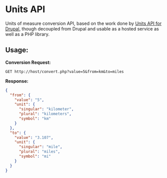 # Units API

Units of measure conversion API, based on the work done by 
[Units API for Drupal](https://www.drupal.org/project/unitsapi), though 
decoupled from Drupal and usable as a hosted service as well as a PHP library.

## Usage:

**Conversion Request:**

`GET http://host/convert.php?value=5&from=km&to=miles`

**Response:**

```json
{
  "from": {
    "value": "5",
    "unit": {
      "singular": "kilometer",
      "plural": "kilometers",
      "symbol": "km"
    }
  },
  "to": {
    "value": "3.107",
    "unit": {
      "singular": "mile",
      "plural": "miles",
      "symbol": "mi"
    }
  }
}
```
